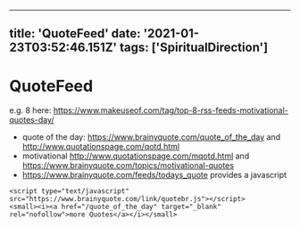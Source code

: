 
---
title: 'QuoteFeed'
date: '2021-01-23T03:52:46.151Z'
tags: ['SpiritualDirection']
---

<!-- Exported from TiddlyWiki at 19:18, 22nd October 2022 -->

# QuoteFeed

e.g. 8 here: <https://www.makeuseof.com/tag/top-8-rss-feeds-motivational-quotes-day/>

* quote of the day: <https://www.brainyquote.com/quote_of_the_day> and  <http://www.quotationspage.com/qotd.html>
* motivational <http://www.quotationspage.com/mqotd.html> and <https://www.brainyquote.com/topics/motivational-quotes>
* <https://www.brainyquote.com/feeds/todays_quote> provides a javascript

```
<script type="text/javascript" src="https://www.brainyquote.com/link/quotebr.js"></script>
<small><i><a href="/quote_of_the_day" target="_blank" rel="nofollow">more Quotes</a></i></small>
```
